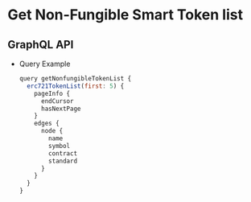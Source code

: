 
# Get Non-Fungible Smart Token list

## GraphQL API

- Query Example
  ```javascript
  query getNonfungibleTokenList {
    erc721TokenList(first: 5) {
      pageInfo {
        endCursor
        hasNextPage
      }
      edges {
        node {
          name
          symbol
          contract
          standard
        }
      }
    }
  }
  ```
